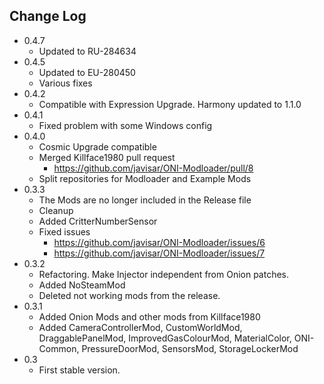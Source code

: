 Change Log
----------
* 0.4.7
  * Updated to RU-284634
* 0.4.5
  * Updated to EU-280450
  * Various fixes
* 0.4.2
  * Compatible with Expression Upgrade. Harmony updated to 1.1.0
* 0.4.1
  * Fixed problem with some Windows config
* 0.4.0
  * Cosmic Upgrade compatible
  * Merged Killface1980 pull request
    * https://github.com/javisar/ONI-Modloader/pull/8
  * Split repositories for Modloader and Example Mods
* 0.3.3
  * The Mods are no longer included in the Release file
  * Cleanup
  * Added CritterNumberSensor
  * Fixed issues
    * https://github.com/javisar/ONI-Modloader/issues/6
    * https://github.com/javisar/ONI-Modloader/issues/7
* 0.3.2
  * Refactoring. Make Injector independent from Onion patches.
  * Added NoSteamMod
  * Deleted not working mods from the release.
* 0.3.1
  * Added Onion Mods and other mods from Killface1980
  * Added CameraControllerMod, CustomWorldMod, DraggablePanelMod, ImprovedGasColourMod, MaterialColor, ONI-Common, PressureDoorMod, SensorsMod, StorageLockerMod
* 0.3
  * First stable version.